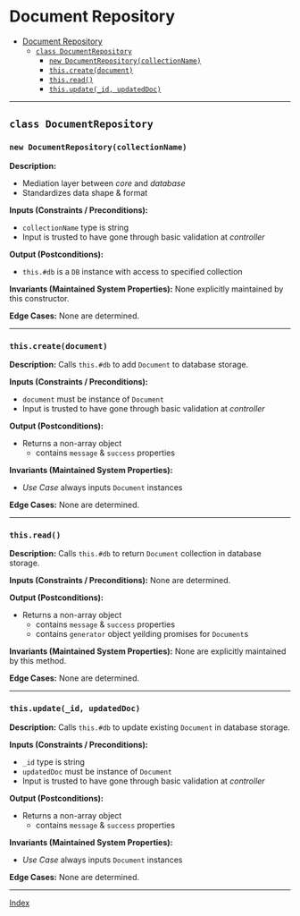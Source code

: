 # Document Repository

- [Document Repository](#document-repository)
  - [`class DocumentRepository`](#class-documentrepository)
    - [`new DocumentRepository(collectionName)`](#new-documentrepositorycollectionname)
    - [`this.create(document)`](#thiscreatedocument)
    - [`this.read()`](#thisread)
    - [`this.update(_id, updatedDoc)`](#thisupdate_id-updateddoc)

----

## `class DocumentRepository`

### `new DocumentRepository(collectionName)`

**Description:**

- Mediation layer between *core* and *database*
- Standardizes data shape & format

**Inputs (Constraints / Preconditions):**

- `collectionName` type is string
- Input is trusted to have gone through basic validation at *controller*

**Output (Postconditions):**
- `this.#db` is a `DB` instance with access to specified collection

**Invariants (Maintained System Properties):**
None explicitly maintained by this constructor.

**Edge Cases:**
None are determined.

----

### `this.create(document)`

**Description:**
Calls `this.#db` to add `Document` to database storage.

**Inputs (Constraints / Preconditions):**

- `document` must be instance of `Document`
- Input is trusted to have gone through basic validation at *controller*

**Output (Postconditions):**

- Returns a non-array object
    - contains `message` & `success` properties

**Invariants (Maintained System Properties):**

- *Use Case* always inputs `Document` instances

**Edge Cases:**
None are determined.

----

### `this.read()`

**Description:**
Calls `this.#db` to return `Document` collection in database storage.

**Inputs (Constraints / Preconditions):**
None are determined.

**Output (Postconditions):**
- Returns a non-array object
  - contains `message` & `success` properties
  - contains `generator` object yeilding promises for `Document`s

**Invariants (Maintained System Properties):**
None are explicitly maintained by this method.

**Edge Cases:**
None are determined.

----

### `this.update(_id, updatedDoc)`

**Description:**
Calls `this.#db` to update existing `Document` in database storage.

**Inputs (Constraints / Preconditions):**

- `_id` type is string
- `updatedDoc` must be instance of `Document`
- Input is trusted to have gone through basic validation at *controller*

**Output (Postconditions):**

- Returns a non-array object
    - contains `message` & `success` properties

**Invariants (Maintained System Properties):**

- *Use Case* always inputs `Document` instances

**Edge Cases:**
None are determined.

----

[Index](../../index.md)